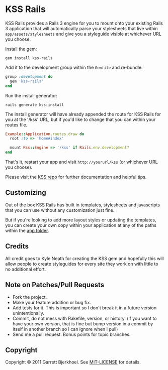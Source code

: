 KSS Rails
=========

KSS Rails provides a Rails 3 engine for you to mount onto your existing Rails 3 application that will automatically parse your stylesheets that live within `app/assets/stylesheets` and give you a styleguide visible at whichever URL you choose.

Install the gem:

```
gem install kss-rails
```

Add it to the development group within the `Gemfile` and re-bundle:

```ruby
group :development do
  gem 'kss-rails'
end
```

Run the install generator:

```
rails generate kss:install
```

The install generator will have already appended the route for KSS Rails for you at the '/kss' URL, but if you'd like to change that you can within your routes file.

```ruby
Example::Application.routes.draw do
  root :to => 'home#index'

  mount Kss::Engine => '/kss' if Rails.env.development?
end
```

That's it, restart your app and visit `http://yoururl/kss` (or whichever URL you choose).

Please visit the [KSS repo](https://github.com/kneath/kss) for further documentation and helpful tips.

## Customizing

Out of the box KSS Rails has built in templates, stylesheets and javascripts that you can use without any customization just fine.

But if you're looking to add more layout styles or updating the templates, you can create your own copy within your application at any of the paths within the [app folder](https://github.com/dewski/kss-rails/tree/master/app).

## Credits

All credit goes to Kyle Neath for creating the KSS gem and hopefully this will allow people to create styleguides for every site they work on with little to no additional effort.

## Note on Patches/Pull Requests

- Fork the project.
- Make your feature addition or bug fix.
- Add tests for it. This is important so I don't break it in a future version unintentionally.
- Commit, do not mess with Rakefile, version, or history. (if you want to have your own version, that is fine but bump version in a commit by itself in another branch so I can ignore when I pull)
- Send me a pull request. Bonus points for topic branches.

## Copyright
Copyright © 2011 Garrett Bjerkhoel. See [MIT-LICENSE](http://github.com/dewski/kss-rails/blob/master/MIT-LICENSE) for details.